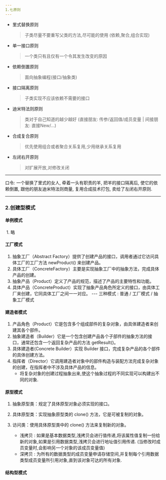 ```yaml
---
1.七原则
---
```

- 里式替换原则
    > 子类尽量不要重写父类的方法,尽可能的使用 (依赖,聚合,组合实现)
- 单一接口原则
    > 一个类只有且仅有一个令其发生改变的原因
- 依赖倒置原则
    > 面向抽象编程(接口/抽象类) 
- 接口隔离原则
    > 子类实现不应该依赖不需要的接口
- 迪米特法则原则
    > 类对于自己知道的越少越好 (直接朋友: 传参/返回值/成员变量 | 间接朋友: 直接New/...)
- 合成复合原则
    > 优先使用组合或者聚合关系复用,少用继承关系复用
- 左闭右开原则
    > 对扩展开放,对修改关闭       
---
口令:
一个替换了里式的女人,
牵着一头有职责的羊,
把羊的接口隔离后,
使它的依赖倒置,
跟他的朋友迪米特法则商量,
复用合成技术打包,
卖给了左闭右开原则.
**********************************************
### 2.创建型模式
#### 单例模式
​	1. 略
#### 工厂模式
1. 抽象工厂（Abstract Factory）提供了创建产品的接口，调用者通过它访问具体工厂的工厂方法 newProduct() 来创建产品。
2. 具体工厂（ConcreteFactory）主要是实现抽象工厂中的抽象方法，完成具体产品的创建。
3. 抽象产品（Product）定义了产品的规范，描述了产品的主要特性和功能。
4. 具体产品（ConcreteProduct）实现了抽象产品角色所定义的接口，由具体工厂来创建，它同具体工厂之间一一对应。
--- 三种模式 : 普通 / 工厂模式 / 抽象工厂模式

#### 建造者模式

1. 产品角色（Product）它是包含多个组成部件的复杂对象，由具体建造者来创建其各个部件。
2. 抽象建造者（Builder）它是一个包含创建产品各个子部件的抽象方法的接口，通常还包含一个返回复杂产品的方法 getResult()。
3. 具体建造者(Concrete Builder）实现 Builder 接口，完成复杂产品的各个部件的具体创建方法。
4. 指挥者（Director）它调用建造者对象中的部件构造与装配方法完成复杂对象的创建，在指挥者中不涉及具体产品的信息。
   - 将复杂对象的创建过程抽象出来,使这个抽象过程的不同实现可以构建出不同的对象.

#### 原型模式
1. 抽象原型类：规定了具体原型对象必须实现的接口。
2. 具体原型类：实现抽象原型类的 clone() 方法，它是可被复制的对象。
3. 访问类：使用具体原型类中的 clone() 方法来复制新的对象。
   
    - 浅拷贝 : 如果是基本数据类型,浅拷贝会进行值传递,将该属性值复制一份给新的对象,如果是引用数据类型,浅拷贝会进行地址值引用传递. (当修改时成员变量时,会影响另一个对象的该成员变量值)
    - 深拷贝 : 为所有的数据类型的成员变量申请存储空间,并复制每个引用数据类型成员变量所引用对象,直到该对象可达的所有对象.

#### 结构型模式



       